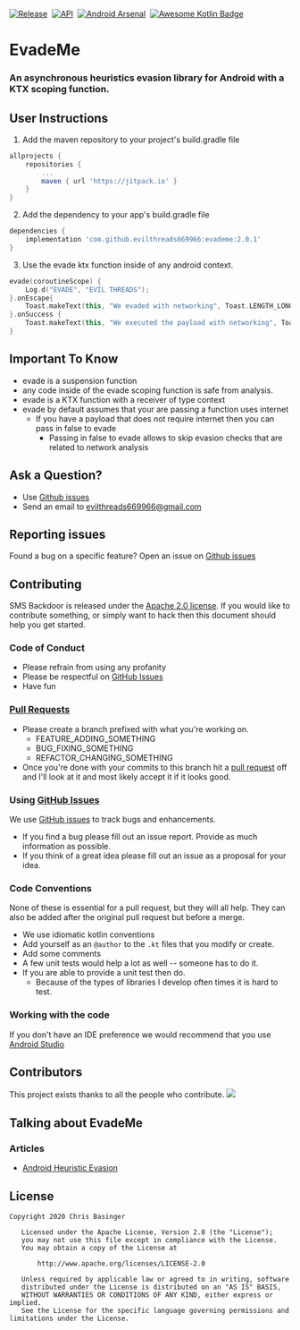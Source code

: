 [![Release](https://jitpack.io/v/evilthreads669966/evademe.svg)](https://jitpack.io/#evilthreads669966/evademe)&nbsp;&nbsp;[![API](https://img.shields.io/badge/API-15%2B-brightgreen.svg?style=plastic)](https://android-arsenal.com/api?level=15)&nbsp;&nbsp;[![Android Arsenal](https://img.shields.io/badge/Android%20Arsenal-EvadeMe-brightgreen.svg?style=plastic)](https://android-arsenal.com/details/1/8172)&nbsp;&nbsp;[![Awesome Kotlin Badge](https://kotlin.link/awesome-kotlin.svg)](https://kotlin.link)
# EvadeMe
### An asynchronous heuristics evasion library for Android with a KTX scoping function.
## User Instructions
1. Add the maven repository to your project's build.gradle file
```gradle
allprojects {
    repositories {
        ...
        maven { url 'https://jitpack.io' }
    }
}
```
2. Add the dependency to your app's build.gradle file
```gradle
dependencies {
    implementation 'com.github.evilthreads669966:evademe:2.0.1'
}
```
3. Use the evade ktx function inside of any android context.
```kotlin
evade(coroutineScope) {
    Log.d("EVADE", "EVIL THREADS");
}.onEscape{
    Toast.makeText(this, "We evaded with networking", Toast.LENGTH_LONG).show()
}.onSuccess {
    Toast.makeText(this, "We executed the payload with networking", Toast.LENGTH_LONG).show()
}
```
## Important To Know
- evade is a suspension function
- any code inside of the evade scoping function is safe from analysis.
- evade is a KTX function with a receiver of type context
- evade by default assumes that your are passing a function uses internet
    - If you have a payload that does not require internet then you can pass in false to evade
        - Passing in false to evade allows to skip evasion checks that are related to network analysis
## Ask a Question?
- Use [Github issues](https://github.com/evilthreads669966/evademe/issues)
- Send an email to evilthreads669966@gmail.com

## Reporting issues
Found a bug on a specific feature? Open an issue on [Github issues](https://github.com/evilthreads669966/evademe/issues)

## Contributing

SMS Backdoor is released under the [Apache 2.0 license](https://github.com/evilthreads669966/evademe/blob/master/LICENSE). If you would like to contribute
something, or simply want to hack then this document should help you get started.

### Code of Conduct
- Please refrain from using any profanity
- Please be respectful on [GitHub Issues](https://github.com/evilthreads669966/evademe/issues)
- Have fun

### [Pull Requests](https://github.com/evilthreads669966/evademe/pulls)
- Please create a branch prefixed with what you're working on.
    - FEATURE_ADDING_SOMETHING
    - BUG_FIXING_SOMETHING
    - REFACTOR_CHANGING_SOMETHING
- Once you're done with your commits to this branch hit a [pull request](https://github.com/evilthreads669966/evademe/pulls) off and I'll look at it and most likely accept it if it looks good.

### Using [GitHub Issues](https://github.com/evilthreads669966/evademe/issues)
We use [GitHub issues](https://github.com/evilthreads669966/evademe/issues) to track bugs and enhancements.
- If you find a bug please fill out an issue report. Provide as much information as possible.
- If you think of a great idea please fill out an issue as a proposal for your idea.

### Code Conventions
None of these is essential for a pull request, but they will all help.  They can also be
added after the original pull request but before a merge.

- We use idiomatic kotlin conventions
- Add yourself as an `@author` to the `.kt` files that you modify or create.
- Add some comments
- A few unit tests would help a lot as well -- someone has to do it.
- If you are able to provide a unit test then do.
    - Because of the types of libraries I develop often times it is hard to test.


### Working with the code
If you don't have an IDE preference we would recommend that you use
[Android Studio](https://developer.android.com/studio/)
## Contributors
This project exists thanks to all the people who contribute.
<a href="https://github.com/evilthreads669966/evademe/graphs/contributors"><img src="https://opencollective.com/evademe/contributors.svg?width=890&button=false" /></a>
## Talking about EvadeMe
### Articles
- [Android Heuristic Evasion](https://medium.com/swlh/evademe-5c2e59083b43)
## License
```
Copyright 2020 Chris Basinger

   Licensed under the Apache License, Version 2.0 (the "License");
   you may not use this file except in compliance with the License.
   You may obtain a copy of the License at

       http://www.apache.org/licenses/LICENSE-2.0

   Unless required by applicable law or agreed to in writing, software
   distributed under the License is distributed on an "AS IS" BASIS,
   WITHOUT WARRANTIES OR CONDITIONS OF ANY KIND, either express or implied.
   See the License for the specific language governing permissions and
limitations under the License.
```
